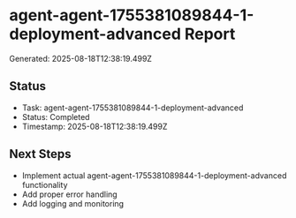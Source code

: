 # agent-agent-1755381089844-1-deployment-advanced Report

Generated: 2025-08-18T12:38:19.499Z

## Status
- Task: agent-agent-1755381089844-1-deployment-advanced
- Status: Completed
- Timestamp: 2025-08-18T12:38:19.499Z

## Next Steps
- Implement actual agent-agent-1755381089844-1-deployment-advanced functionality
- Add proper error handling
- Add logging and monitoring
